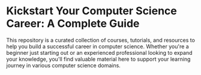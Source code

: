 # Kickstart Your Computer Science Career: A Complete Guide
This repository is a curated collection of courses, tutorials, and resources to help you build a successful career in computer science. Whether you're a beginner just starting out or an experienced professional looking to expand your knowledge, you'll find valuable material here to support your learning journey in various computer science domains.
